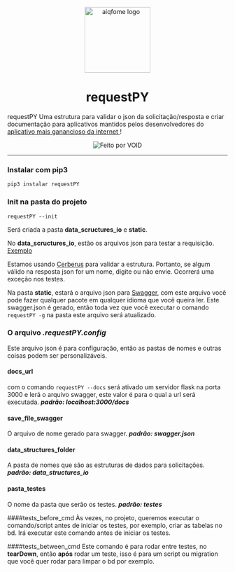 <p align="center">
   <a href="https://aiqfome.com/" rel="noopener" target="_blank"><img width="150" src="https://www.suafranquia.com/views/sources/images /franquias/logos/271b399b0a004c781779ec805e8d7ab7.png" alt="aiqfome logo"></a></p>
</p>

<h1 align="center">requestPY</h1>

<p align="">requestPY Uma estrutura para validar o json da solicitação/resposta e criar documentação para aplicativos mantidos pelos desenvolvedores do <a href="https://aiqfome.com/">aplicativo mais ganancioso da internet </a>!</p>

<p align="center">
   <a href="https://github.com/aiqfome" style="text-decoration:none" target="_blank">
     <img alt="Feito por VOID" src="https://img.shields.io/badge/made%20by-HttpEduardo-blueviolet">
   </a>
</p>

---

### Instalar com pip3

`pip3 instalar requestPY`

### Init na pasta do projeto

`requestPY --init`

Será criada a pasta **data_scructures_io** e **static**.

No **data_scructures_io**, estão os arquivos json para testar a requisição. [Exemplo](https://github.com/aiqfome/requestPY-example/blob/master/data_structures_io/transfers.json)

Estamos usando [Cerberus](https://docs.python-cerberus.org/en/stable/) para validar a estrutura. Portanto, se algum válido na resposta json for um nome, digite ou não envie. Ocorrerá uma exceção nos testes.

Na pasta **static**, estará o arquivo json para [Swagger](https://swagger.io), com este arquivo você pode fazer qualquer pacote em qualquer idioma que você queira ler.
Este swagger.json é gerado, então toda vez que você executar o comando `requestPY -g` na pasta este arquivo será atualizado.

### O arquivo _.requestPY.config_

Este arquivo json é para configuração, então as pastas de nomes e outras coisas podem ser personalizáveis.

#### docs_url
com o comando `requestPY --docs` será ativado um servidor flask na porta 3000 e lerá o arquivo swagger, este valor é para o qual a url será executada. **_padrão: localhost:3000/docs_**

#### save_file_swagger
O arquivo de nome gerado para swagger. **_padrão: swagger.json_**

#### data_structures_folder
A pasta de nomes que são as estruturas de dados para solicitações. **_padrão: data_structures_io_**

#### pasta_testes
O nome da pasta que serão os testes. **_padrão: testes_**

####tests_before_cmd
Às vezes, no projeto, queremos executar o comando/script antes de iniciar os testes, por exemplo, criar as tabelas no bd. Irá executar este comando antes de iniciar os testes.

####tests_between_cmd
Este comando é para rodar entre testes, no **tearDown**, então **após** rodar um teste, isso é para um script ou migration que você quer rodar para limpar o bd por exemplo.
